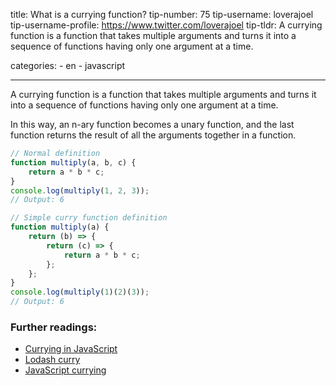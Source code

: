 title: What is a currying function?
tip-number: 75
tip-username: loverajoel
tip-username-profile: https://www.twitter.com/loverajoel
tip-tldr: A currying function is a function that takes multiple arguments and turns it into a sequence of functions having only one argument at a time.

categories: - en - javascript

---

A currying function is a function that takes multiple arguments and turns it into a sequence of functions having only one argument at a time.

In this way, an n-ary function becomes a unary function, and the last function returns the result of all the arguments together in a function.

```javascript
// Normal definition
function multiply(a, b, c) {
    return a * b * c;
}
console.log(multiply(1, 2, 3));
// Output: 6

// Simple curry function definition
function multiply(a) {
    return (b) => {
        return (c) => {
            return a * b * c;
        };
    };
}
console.log(multiply(1)(2)(3));
// Output: 6
```

### Further readings:

-   [Currying in JavaScript](https://dev.to/suprabhasupi/currying-in-javascript-1k3l)
-   [Lodash curry](https://lodash.com/docs/#curry)
-   [JavaScript currying](http://zetcode.com/javascript/currying/)
